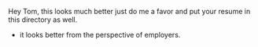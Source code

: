 Hey Tom, this looks much better just do me a favor and put your resume in this directory as well.
- it looks better from the perspective of employers.

